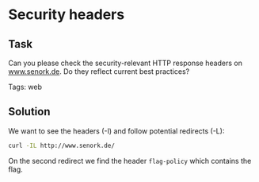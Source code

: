 # Security headers

## Task

Can you please check the security-relevant HTTP response headers on www.senork.de. Do they reflect current best practices?

Tags: web

## Solution

We want to see the headers (-I) and follow potential redirects (-L):

```bash
curl -IL http://www.senork.de/
```

On the second redirect we find the header `flag-policy` which contains the flag.
